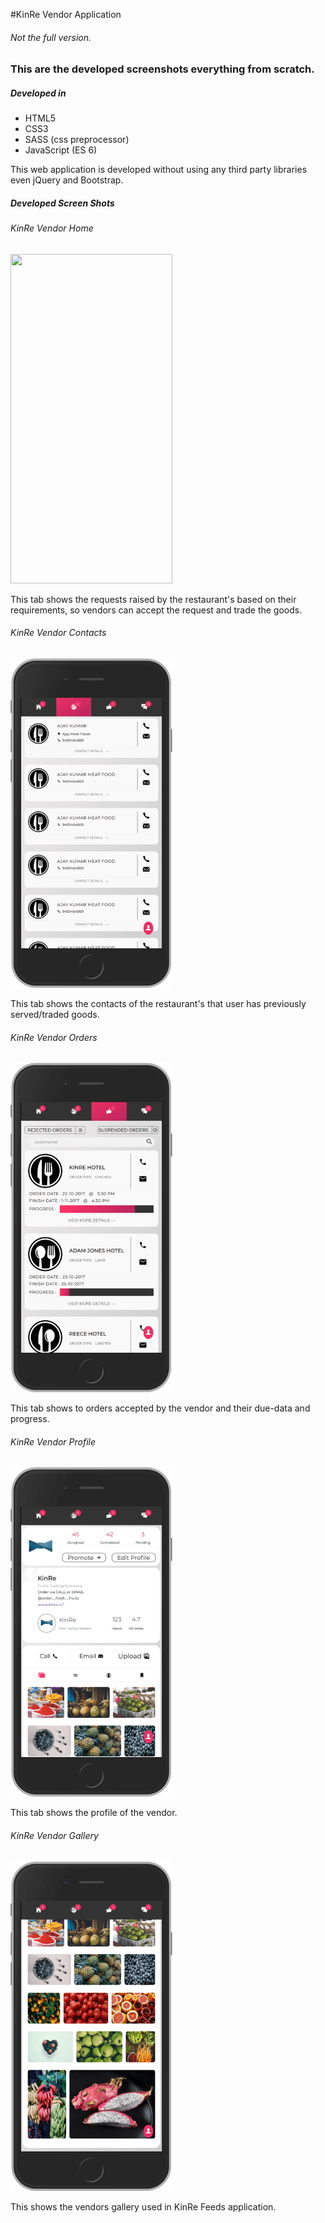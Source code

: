 #KinRe Vendor Application
###### Not the full version.

### This are the developed screenshots everything from scratch.

##### Developed in 
- HTML5
- CSS3
- SASS (css preprocessor)
- JavaScript (ES 6)

This web application is developed without using any third party libraries even jQuery and Bootstrap.

##### Developed Screen Shots
###### KinRe Vendor Home
<img src="./Design_SnapShot/001_KinRe-Vendor-Home-min.png" srcset="./Design_SnapShot/001_KinRe-Vendor-Home.png" width="259px" height="527px">
 
 This tab shows the requests raised by the restaurant's based on their requirements, so vendors can accept the request and trade the goods.
 ###### KinRe Vendor Contacts
 <img src="./Design_SnapShot/002_KinRe-Vendor-Contacts-min.png" width="259px" height="527px">
 
 This tab shows the contacts of the restaurant's that user has previously served/traded goods.
 ###### KinRe Vendor Orders
 <img src="./Design_SnapShot/003_KinRe-Vendors-AcceptedOrders-min.png" width="259px" height="527px">
 
 This tab shows to orders accepted by the vendor and their due-data and progress.
 ###### KinRe Vendor Profile
 <img src="./Design_SnapShot/005_KinRe-Vendor-Profile_1-min.png" width="259px" height="527px">
 
 This tab shows the profile of the vendor.
 ###### KinRe Vendor Gallery
 <img src="./Design_SnapShot/006_KinRe-Vendor-Profile_2-min.png" width="259px" height="527px">
 
 This shows the vendors gallery used in KinRe Feeds application.  
